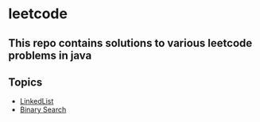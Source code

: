# leetcode
## This repo contains solutions to various leetcode problems in java
## Topics
- [LinkedList](topics/linked_list.md)
- [Binary Search](topics/binary_search.md)
